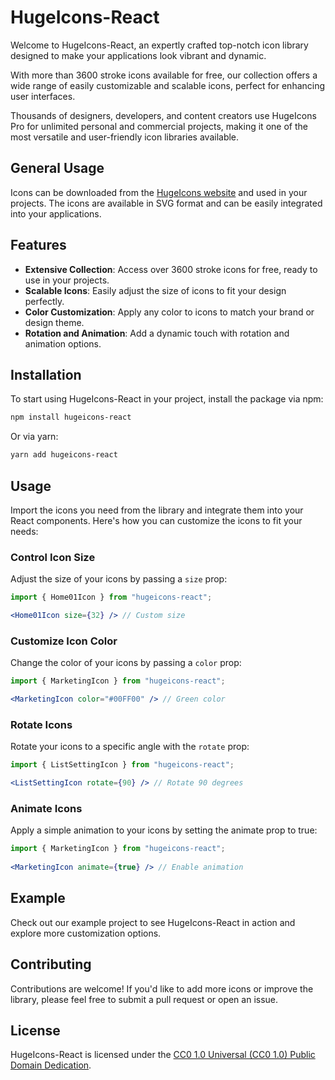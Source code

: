 # HugeIcons-React

Welcome to HugeIcons-React, an expertly crafted top-notch icon library designed to make your applications look vibrant and dynamic. 

With more than 3600 stroke icons available for free, our collection offers a wide range of easily customizable and scalable icons, perfect for enhancing user interfaces. 

Thousands of designers, developers, and content creators use HugeIcons Pro for unlimited personal and commercial projects, making it one of the most versatile and user-friendly icon libraries available.

## General Usage

Icons can be downloaded from the [HugeIcons website](https://hugeicons.com) and used in your projects. The icons are available in SVG format and can be easily integrated into your applications.

## Features

- **Extensive Collection**: Access over 3600 stroke icons for free, ready to use in your projects.
- **Scalable Icons**: Easily adjust the size of icons to fit your design perfectly.
- **Color Customization**: Apply any color to icons to match your brand or design theme.
- **Rotation and Animation**: Add a dynamic touch with rotation and animation options.

## Installation

To start using HugeIcons-React in your project, install the package via npm:

```bash
npm install hugeicons-react
```

Or via yarn:

```bash
yarn add hugeicons-react
```

## Usage

Import the icons you need from the library and integrate them into your React components. Here's how you can customize the icons to fit your needs:

### Control Icon Size
Adjust the size of your icons by passing a `size` prop:

```jsx
import { Home01Icon } from "hugeicons-react";

<Home01Icon size={32} /> // Custom size
```

### Customize Icon Color
Change the color of your icons by passing a `color` prop:

```jsx
import { MarketingIcon } from "hugeicons-react";

<MarketingIcon color="#00FF00" /> // Green color
```

### Rotate Icons
Rotate your icons to a specific angle with the `rotate` prop:

```jsx
import { ListSettingIcon } from "hugeicons-react";

<ListSettingIcon rotate={90} /> // Rotate 90 degrees
```

### Animate Icons
Apply a simple animation to your icons by setting the animate prop to true:

```jsx
import { MarketingIcon } from "hugeicons-react";
    
<MarketingIcon animate={true} /> // Enable animation
```

## Example

Check out our example project to see HugeIcons-React in action and explore more customization options.

## Contributing

Contributions are welcome! If you'd like to add more icons or improve the library, please feel free to submit a pull request or open an issue.

## License

HugeIcons-React is licensed under the [CC0 1.0 Universal (CC0 1.0) Public Domain Dedication](https://creativecommons.org/publicdomain/zero/1.0/).